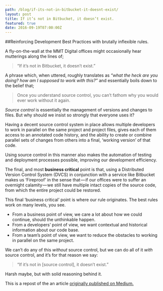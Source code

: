 ```yaml
---
path: /blog/if-its-not-in-bitbucket-it-doesnt-exist/
layout: post
title: If it’s not in Bitbucket, it doesn’t exist.
featured: true
date: 2016-09-19T07:00:00Z
---
```


##Reinforcing Development Best Practices with brutally inflexible rules.

A fly-on-the-wall at the MMT Digital offices might occasionally hear mutterings along the lines of;

> “If it’s not in Bitbucket, it doesn’t exist.”

A phrase which, when uttered, roughly translates as *“what the heck are you doing? how am I supposed to work with this?”* and essentially boils down to the belief that;

>Once you understand source control, you can’t
fathom why you would ever work without it again.

*Source control* is essentially the management of versions and changes to files. But why should we insist so strongly that everyone uses it?

Having a decent source control system in place allows multiple developers to work in parallel on the same project and project files, gives each of them access to an annotated code history, and the ability to create or combine parallel sets of changes from others into a final, ‘working version’ of that code.

Using source control in this manner also makes the automation of testing and deployment processes possible, improving our development efficiency.

The final, and most **business critical** point is that, using a Distributed Version Control System (DVCS) in conjunction with a service like Bitbucket makes us ‘Fireproof’ in the sense that — if our offices were to suffer an overnight calamity — we still have multiple intact copies of the source code, from which the entire project could be restored.

This final ‘business critical’ point is where our rule originates. The best rules work on many levels, you see.

- From a business point of view, we care a lot about how we could continue, should the unthinkable happen.
- From a developers’ point of view, we want contextual and historical information about our code base.
- From a team’s point of view, we want to reduce the obstacles to working in parallel on the same project.

We can’t do any of this *without* source control, but we can do all of it *with* source control, and it’s for that reason we say:

> “If it’s not in [source control], it doesn’t exist.”

Harsh maybe, but with solid reasoning behind it.

This is a repost of the an article [originally published on Medium.](https://medium.com/@psyked_james/if-its-not-in-bitbucket-it-doesnt-exist-897d925abac1#.xy43xyhhh)